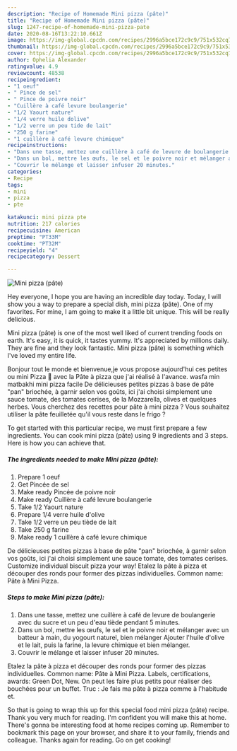 ```yaml
---
description: "Recipe of Homemade Mini pizza (pâte)"
title: "Recipe of Homemade Mini pizza (pâte)"
slug: 1247-recipe-of-homemade-mini-pizza-pate
date: 2020-08-16T13:22:10.661Z
image: https://img-global.cpcdn.com/recipes/2996a5bce172c9c9/751x532cq70/mini-pizza-pate-photo-principale-de-la-recette.jpg
thumbnail: https://img-global.cpcdn.com/recipes/2996a5bce172c9c9/751x532cq70/mini-pizza-pate-photo-principale-de-la-recette.jpg
cover: https://img-global.cpcdn.com/recipes/2996a5bce172c9c9/751x532cq70/mini-pizza-pate-photo-principale-de-la-recette.jpg
author: Ophelia Alexander
ratingvalue: 4.9
reviewcount: 48538
recipeingredient:
- "1 oeuf"
- " Pince de sel"
- " Pince de poivre noir"
- "Cuillère à café levure boulangerie"
- "1/2 Yaourt nature"
- "1/4 verre huile dolive"
- "1/2 verre un peu tide de lait"
- "250 g farine"
- "1 cuillère à café levure chimique"
recipeinstructions:
- "Dans une tasse, mettez une cuillère à café de levure de boulangerie avec du sucre et un peu d&#39;eau tiède pendant 5 minutes."
- "Dans un bol, mettre les œufs, le sel et le poivre noir et mélanger avec un batteur à main, du yogourt naturel, bien mélanger Ajouter l&#39;huile d&#39;olive et le lait, puis la farine, la levure chimique et bien mélanger."
- "Couvrir le mélange et laisser infuser 20 minutes."
categories:
- Recipe
tags:
- mini
- pizza
- pte

katakunci: mini pizza pte 
nutrition: 217 calories
recipecuisine: American
preptime: "PT33M"
cooktime: "PT32M"
recipeyield: "4"
recipecategory: Dessert

---
```



![Mini pizza (pâte)](https://img-global.cpcdn.com/recipes/2996a5bce172c9c9/751x532cq70/mini-pizza-pate-photo-principale-de-la-recette.jpg)

Hey everyone, I hope you are having an incredible day today. Today, I will show you a way to prepare a special dish, mini pizza (pâte). One of my favorites. For mine, I am going to make it a little bit unique. This will be really delicious.

Mini pizza (pâte) is one of the most well liked of current trending foods on earth. It's easy, it is quick, it tastes yummy. It's appreciated by millions daily. They are fine and they look fantastic. Mini pizza (pâte) is something which I've loved my entire life.

Bonjour tout le monde et bienvenue,je vous propose aujourd&#39;hui ces petites ou mini Pizza 🍕 avec la Pâte à pizza que j&#39;ai réalisé à l&#39;avance. wasfa min matbakhi mini pizza facile De délicieuses petites pizzas à base de pâte &#34;pan&#34; briochée, à garnir selon vos goûts, ici j&#39;ai choisi simplement une sauce tomate, des tomates cerises, de la Mozzarella, olives et quelques herbes. Vous cherchez des recettes pour pâte à mini pizza ? Vous souhaitez utiliser la pâte feuilletée qu&#39;il vous reste dans le frigo ?


To get started with this particular recipe, we must first prepare a few ingredients. You can cook mini pizza (pâte) using 9 ingredients and 3 steps. Here is how you can achieve that.

<!--inarticleads1-->

##### The ingredients needed to make Mini pizza (pâte):

1. Prepare 1 oeuf
1. Get  Pincée de sel
1. Make ready  Pincée de poivre noir
1. Make ready Cuillère à café levure boulangerie
1. Take 1/2 Yaourt nature
1. Prepare 1/4 verre huile d&#39;olive
1. Take 1/2 verre un peu tiède de lait
1. Take 250 g farine
1. Make ready 1 cuillère à café levure chimique


De délicieuses petites pizzas à base de pâte &#34;pan&#34; briochée, à garnir selon vos goûts, ici j&#39;ai choisi simplement une sauce tomate, des tomates cerises. Customize individual biscuit pizza your way! Etalez la pâte à pizza et découper des ronds pour former des pizzas individuelles. Common name: Pâte à Mini Pizza. 

<!--inarticleads2-->

##### Steps to make Mini pizza (pâte):

1. Dans une tasse, mettez une cuillère à café de levure de boulangerie avec du sucre et un peu d&#39;eau tiède pendant 5 minutes.
1. Dans un bol, mettre les œufs, le sel et le poivre noir et mélanger avec un batteur à main, du yogourt naturel, bien mélanger Ajouter l&#39;huile d&#39;olive et le lait, puis la farine, la levure chimique et bien mélanger.
1. Couvrir le mélange et laisser infuser 20 minutes.


Etalez la pâte à pizza et découper des ronds pour former des pizzas individuelles. Common name: Pâte à Mini Pizza. Labels, certifications, awards: Green Dot, New. On peut les faire plus petits pour réaliser des bouchées pour un buffet. Truc : Je fais ma pâte à pizza comme à l&#39;habitude et. 

So that is going to wrap this up for this special food mini pizza (pâte) recipe. Thank you very much for reading. I'm confident you will make this at home. There's gonna be interesting food at home recipes coming up. Remember to bookmark this page on your browser, and share it to your family, friends and colleague. Thanks again for reading. Go on get cooking!
